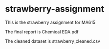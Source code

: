 # strawberry-assignment
This is the strawberry assignment for MA615

The final report is Chemical EDA.pdf

The cleaned dataset is strawberry_cleaned.csv
